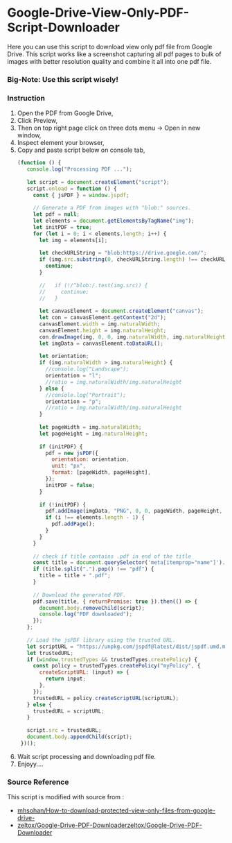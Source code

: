 # Google-Drive-View-Only-PDF-Script-Downloader

Here you can use this script to download view only pdf file from Google Drive. This script works like a screenshot capturing all pdf pages to bulk of images with better resolution quality and combine it all into one pdf file.

### Big-Note: Use this script wisely!

### Instruction
1. Open the PDF from Google Drive,
2. Click Preview,
3. Then on top right page click on three dots menu -> Open in new window,
4. Inspect element your browser,
5. Copy and paste script below on console tab,
   ```js
   (function () {
      console.log("Processing PDF ...");
    
      let script = document.createElement("script");
      script.onload = function () {
        const { jsPDF } = window.jspdf;
    
        // Generate a PDF from images with "blob:" sources.
        let pdf = null;
        let elements = document.getElementsByTagName("img");
        let initPDF = true;
        for (let i = 0; i < elements.length; i++) {
          let img = elements[i];
    
          let checkURLString = "blob:https://drive.google.com/";
          if (img.src.substring(0, checkURLString.length) !== checkURLString) {
            continue;
          }
    
          //   if (!/^blob:/.test(img.src)) {
          //     continue;
          //   }
    
          let canvasElement = document.createElement("canvas");
          let con = canvasElement.getContext("2d");
          canvasElement.width = img.naturalWidth;
          canvasElement.height = img.naturalHeight;
          con.drawImage(img, 0, 0, img.naturalWidth, img.naturalHeight);
          let imgData = canvasElement.toDataURL();
    
          let orientation;
          if (img.naturalWidth > img.naturalHeight) {
            //console.log("Landscape");
            orientation = "l";
            //ratio = img.naturalWidth/img.naturalHeight
          } else {
            //console.log("Portrait");
            orientation = "p";
            //ratio = img.naturalWidth/img.naturalHeight
          }
    
          let pageWidth = img.naturalWidth;
          let pageHeight = img.naturalHeight;
    
          if (initPDF) {
            pdf = new jsPDF({
              orientation: orientation,
              unit: "px",
              format: [pageWidth, pageHeight],
            });
            initPDF = false;
          }
    
          if (!initPDF) {
            pdf.addImage(imgData, "PNG", 0, 0, pageWidth, pageHeight, "", "SLOW");
            if (i !== elements.length - 1) {
              pdf.addPage();
            }
          }
        }
    
        // check if title contains .pdf in end of the title
        const title = document.querySelector('meta[itemprop="name"]').content;
        if (title.split(".").pop() !== "pdf") {
          title = title + ".pdf";
        }
    
        // Download the generated PDF.
        pdf.save(title, { returnPromise: true }).then(() => {
          document.body.removeChild(script);
          console.log("PDF downloaded");
        });
      };
    
      // Load the jsPDF library using the trusted URL.
      let scriptURL = "https://unpkg.com/jspdf@latest/dist/jspdf.umd.min.js";
      let trustedURL;
      if (window.trustedTypes && trustedTypes.createPolicy) {
        const policy = trustedTypes.createPolicy("myPolicy", {
          createScriptURL: (input) => {
            return input;
          },
        });
        trustedURL = policy.createScriptURL(scriptURL);
      } else {
        trustedURL = scriptURL;
      }
    
      script.src = trustedURL;
      document.body.appendChild(script);
    })();
   ```
6. Wait script processing and downloading pdf file.
7. Enjoyy....

### Source Reference
This script is modified with source from :
- [mhsohan/How-to-download-protected-view-only-files-from-google-drive-](https://github.com/mhsohan/How-to-download-protected-view-only-files-from-google-drive-)
- [zeltox/Google-Drive-PDF-Downloaderzeltox/Google-Drive-PDF-Downloader](https://github.com/zeltox/Google-Drive-PDF-Downloaderzeltox/Google-Drive-PDF-Downloader)
